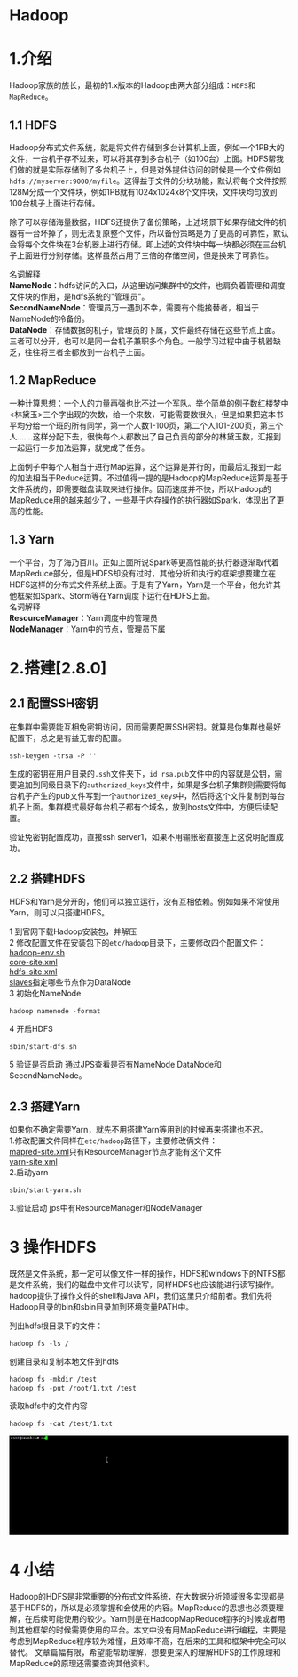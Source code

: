 # Hadoop
# 1.介绍
Hadoop家族的族长，最初的1.x版本的Hadoop由两大部分组成：`HDFS`和`MapReduce`。
## 1.1 HDFS
Hadoop分布式文件系统，就是将文件存储到多台计算机上面，例如一个1PB大的文件，一台机子存不过来，可以将其存到多台机子（如100台）上面。HDFS帮我们做的就是实际存储到了多台机子上，但是对外提供访问的时候是一个文件例如`hdfs://myserver:9000/myfile`。这得益于文件的分块功能，默认将每个文件按照128M分成一个文件块，例如1PB就有1024x1024x8个文件块，文件块均匀放到100台机子上面进行存储。

除了可以存储海量数据，HDFS还提供了备份策略，上述场景下如果存储文件的机器有一台坏掉了，则无法复原整个文件，所以备份策略是为了更高的可靠性，默认会将每个文件块在3台机器上进行存储。即上述的文件块中每一块都必须在三台机子上面进行分别存储。这样虽然占用了三倍的存储空间，但是换来了可靠性。

名词解释  
**NameNode**：hdfs访问的入口，从这里访问集群中的文件，也肩负着管理和调度文件块的作用，是hdfs系统的"管理员"。  
**SecondNameNode**：管理员万一遇到不幸，需要有个能接替者，相当于NameNode的冷备份。  
**DataNode**：存储数据的机子，管理员的下属，文件最终存储在这些节点上面。  
三者可以分开，也可以是同一台机子兼职多个角色。一般学习过程中由于机器缺乏，往往将三者全都放到一台机子上面。
## 1.2 MapReduce
一种计算思想：一个人的力量再强也比不过一个军队。举个简单的例子数红楼梦中<林黛玉>三个字出现的次数，给一个来数，可能需要数很久，但是如果把这本书平均分给一个班的所有同学，第一个人数1-100页，第二个人101-200页，第三个人.......这样分配下去，很快每个人都数出了自己负责的部分的林黛玉数，汇报到一起运行一步加法运算，就完成了任务。

上面例子中每个人相当于进行Map运算，这个运算是并行的，而最后汇报到一起的加法相当于Reduce运算。不过值得一提的是Hadoop的MapReduce运算是基于文件系统的，即需要磁盘读取来进行操作。因而速度并不快，所以Hadoop的MapReduce用的越来越少了，一些基于内存操作的执行器如Spark，体现出了更高的性能。
## 1.3 Yarn
一个平台，为了海乃百川。正如上面所说Spark等更高性能的执行器逐渐取代着MapReduce部分，但是HDFS却没有过时，其他分析和执行的框架想要建立在HDFS这样的分布式文件系统上面。于是有了Yarn，Yarn是一个平台，他允许其他框架如Spark、Storm等在Yarn调度下运行在HDFS上面。  
名词解释  
**ResourceManager**：Yarn调度中的管理员  
**NodeManager**：Yarn中的节点，管理员下属  
# 2.搭建[2.8.0]
## 2.1 配置SSH密钥
在集群中需要能互相免密钥访问，因而需要配置SSH密钥。就算是伪集群也最好配置下，总之是有益无害的配置。
```
ssh-keygen -trsa -P ''
```
生成的密钥在用户目录的`.ssh`文件夹下，`id_rsa.pub`文件中的内容就是公钥，需要追加到同级目录下的`authorized_keys`文件中，如果是多台机子集群则需要将每台机子产生的pub文件写到一个`authorized_keys`中，然后将这个文件复制到每台机子上面。集群模式最好每台机子都有个域名，放到hosts文件中，方便后续配置。

验证免密钥配置成功，直接ssh server1，如果不用输账密直接连上这说明配置成功。


## 2.2 搭建HDFS
HDFS和Yarn是分开的，他们可以独立运行，没有互相依赖。例如如果不常使用Yarn，则可以只搭建HDFS。  

1 到官网下载Hadoop安装包，并解压  
2 修改配置文件在安装包下的`etc/hadoop`目录下，主要修改四个配置文件：  
 [hadoop-env.sh](conf/hadoop-env.sh)  
 [core-site.xml](conf/core-site.xml)  
 [hdfs-site.xml](conf/hdfs-site.xml)  
 [slaves](conf/slaves)指定哪些节点作为DataNode  
3 初始化NameNode
```
hadoop namenode -format
```
4 开启HDFS
```
sbin/start-dfs.sh
```
5 验证是否启动
通过JPS查看是否有NameNode DataNode和SecondNameNode。
## 2.3 搭建Yarn
如果你不确定需要Yarn，就先不用搭建Yarn等用到的时候再来搭建也不迟。  
1.修改配置文件同样在`etc/hadoop`路径下，主要修改俩文件：   
 [mapred-site.xml](conf/mapred-site.xml)只有ResourceManager节点才能有这个文件    
 [yarn-site.xml](conf/yarn-site.xml)  
2.启动yarn
```
sbin/start-yarn.sh
```
3.验证启动
jps中有ResourceManager和NodeManager
# 3 操作HDFS
既然是文件系统，那一定可以像文件一样的操作，HDFS和windows下的NTFS都是文件系统，我们的磁盘中文件可以读写，同样HDFS也应该能进行读写操作。hadoop提供了操作文件的shell和Java API，我们这里只介绍前者。我们先将Hadoop目录的bin和sbin目录加到环境变量PATH中。

列出hdfs根目录下的文件：
```
hadoop fs -ls /
```
创建目录和复制本地文件到hdfs
```
hadoop fs -mkdir /test
hadoop fs -put /root/1.txt /test
```
读取hdfs中的文件内容
```
hadoop fs -cat /test/1.txt
```
![image](img/hadoop.gif)
# 4 小结
Hadoop的HDFS是非常重要的分布式文件系统，在大数据分析领域很多实现都是基于HDFS的，所以是必须掌握和会使用的内容。MapReduce的思想也必须要理解，在后续可能使用的较少。Yarn则是在HadoopMapReduce程序的时候或者用到其他框架的时候需要使用的平台。本文中没有用MapReduce进行编程，主要是考虑到MapReduce程序较为难懂，且效率不高，在后来的工具和框架中完全可以替代。
文章篇幅有限，希望能帮助理解，想要更深入的理解HDFS的工作原理和MapReduce的原理还需要查询其他资料。
